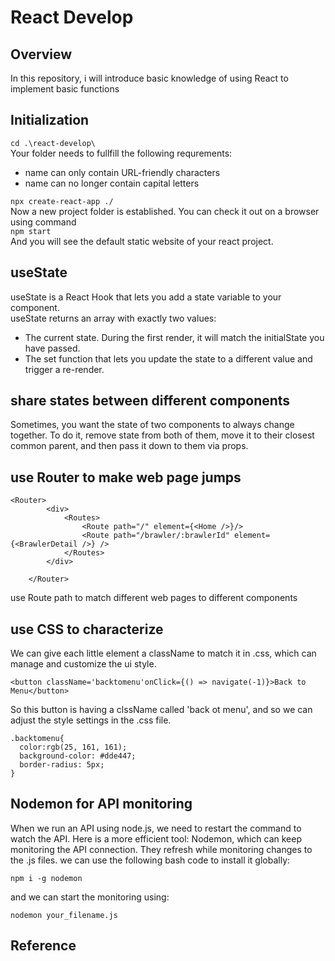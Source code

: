 # React Develop

## Overview

In this repository, i will introduce basic knowledge of using React to implement basic functions

## Initialization
`cd .\react-develop\`  
Your folder needs to fullfill the following requrements:
 * name can only contain URL-friendly characters
* name can no longer contain capital letters  

`npx create-react-app ./`  
Now a new project folder is established. You can check it out on a browser using command  
`npm start`  
And you will see the default static website of your react project.

## useState
useState is a React Hook that lets you add a state variable to your component.   
useState returns an array with exactly two values:

* The current state. During the first render, it will match the initialState you have passed.
* The set function that lets you update the state to a different value and trigger a re-render.
## share states between different components
Sometimes, you want the state of two components to always change together. To do it, remove state from both of them, move it to their closest common parent, and then pass it down to them via props. 

## use Router to make web page jumps
```
<Router>
        <div>
            <Routes>
                <Route path="/" element={<Home />}/>
                <Route path="/brawler/:brawlerId" element={<BrawlerDetail />} />       
            </Routes>
        </div>

    </Router>
```
use Route path to match different web pages to different components
## use CSS to characterize
We can give each little element a className to match it in .css, which can manage and customize the ui style.
```
<button className='backtomenu'onClick={() => navigate(-1)}>Back to Menu</button>
```
So this button is having a clssName called 'back ot menu', and so we can adjust the style settings in the .css file.
```
.backtomenu{
  color:rgb(25, 161, 161);
  background-color: #dde447;
  border-radius: 5px;
}
```

## Nodemon for API monitoring
When we run an API using node.js, we need to restart the command to watch the API. Here is a more efficient tool: Nodemon, which can keep monitoring the API connection. They refresh while monitoring changes to the .js files.
we can use the following bash code to install it globally:
```
npm i -g nodemon
```
and we can start the monitoring using:
```
nodemon your_filename.js
```
## Reference



